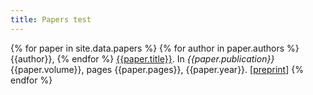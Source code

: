 ```yaml
---
title: Papers test
---
```


{% for paper in site.data.papers %}
{% for author in paper.authors %}{{author}}, {% endfor %} [{{paper.title}}]({{paper.url}}). In *{{paper.publication}}* {{paper.volume}}, pages {{paper.pages}}, {{paper.year}}. [[preprint](/papers/{{paper.preprint}})]
{% endfor %}
